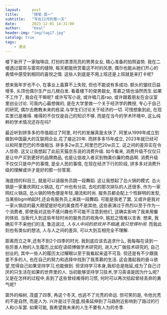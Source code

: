 ```yaml
---
layout:     post
title:      "随笔-其一"
subtitle:   "写在12月的第一天"
date:       2023-12-01 14:31:00
author:     "Keal"
header-img: "img/tag17.jpg"
catalog: true
tags:
    - 漫谈
---
```


楼下新开了一家咖啡店, 打扮的漂漂亮亮的男男女女, 精心准备的拍照姿势. 我在二楼透过窗帘与窗帘的缝隙, 每天都能欣赏着这不时的风景, 偶尔也能从她们开心的表情中感受到相同的喜悦之情. 这些人到底是不用上班还是上班就是来打卡呢? 

想来我年岁也不小, 在事业上虽算不上失败, 但也不能说有多成功. 额头的皱纹日益增多, 头顶也偶尔生产出几根白发. 看着楼下的俊男靓女, 羡慕之情也油然而生.如果不工作了, 我会在干嘛呢? 或许写写小说, 或许唱几首rap, 或许跟着朋友在会议室里创业讨论. 可我内心最想做的, 是在大学里做一个关于经济学的教授, 专心于自己的研究, 偶尔去教教未来的栋梁.与学生们讨论关于经济的一切. 可惜想象到此, 在现实里已是难得. 难得的不仅仅是自己的知识不够, 而是在当今的学术环境中, 这么纯粹的学术情况还存在吗?

最近听到拼多多的市值超过了阿里, 时代的发展真是太快了. 阿里从1999年成立到做到中国最大的互联网企业,花了接近20年. 而拼多多15年成立, 2023年就已经可以和阿里巴巴的市值相当. 拼多多2w员工,阿里巴巴20w员工. 这之间的差异实在令人惊奇. 这又让我想起了此前天猫京东说的消费升级. 如今看来, 消费升级不仅仅只是让中产买到更好的品牌商品, 也是让低收入者买到物美价廉的商品啊. 消费升级不仅仅只是中产的事情, 是全人民的事情, 在现在经济下行的阶段, 拼多多对消费升级的理解或许才是好的那一份答案.

海底捞的科目三, 就是可以请服务员跳一段舞蹈. 这让我想起了怂火锅的模式. 怂火锅是一家重庆网红火锅店, 在广州也有分店, 去吃的那次排队的人还很多, 作为一家网红火锅店, 怂火锅的特色便是年轻,潮流和时尚. 服务员都会配上个性鲜明的发型, 当某些bgm响起时,还会有服务员上来跳一段舞蹈. 可能是我老了罢, 又或许是我对一家火锅店的最大期望是好吃的美食而不是其他, 这些表演过于热烈以至于作为一个消费者, 即使我对这些不感兴趣也不可能不注意到他们, 这确实影响了我来用餐的体验. 当我代入到这些年轻时尚的服务员的视角中, 尴尬之情难以言表. 想来, 我确实干不来他们的活, 鲁迅说过, *人与人中间的悲欢并不相通,我只觉得吵闹*. 而我此刻也有类似的想法, 人与人之间的差异, 可以大到互相完全不理解.

距离而立之年,还有不到2个四季的时光. 我到底应该去追求什么, 我每每在读到一些厉害人物的人生履历,比如在读硕博做学术研究的, 进入大厂做技术研究的, 自己创业的, 其中一些人的履历太过耀眼以至于我看起来遥不可及. 但还是有不少跟我差不多的人, 也在自己的努力和选择中找到了我羡慕的生活. 这会激起我的奋斗欲望,觉得自己如果坚持学习,也能做到. 但坚持学习本身,我却总是拖延,成为了自己讨厌的只生活在如果的世界里的人. 当初能够坚持学习技术,学习英语是因为什么呢? 又是在怎样的过程中,丢到了这些曾经难得的习惯, 何时可以再次拾起曾经丢弃的勇气呢?

窗外的榕树, 茂盛了四季, 再这个冬天, 也逃不了光秃的命运. 但可笑的是, 令他光秃的不是自然, 而是人为. 兴许是过于茂盛,枝条延伸到了马路附近影响到了路过的行人和小车罢. 如果可能, 我希望我未来的人生不要有人为的冬季.



